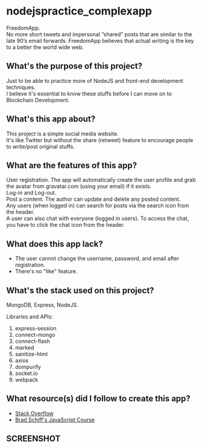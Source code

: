 # nodejspractice_complexapp
FreedomApp.  
No more short tweets and impersonal “shared” posts that are similar to the late 90’s email forwards. FreedomApp believes that actual writing is the key to a better the world wide web.    

## What's the purpose of this project?
Just to be able to practice more of NodeJS and front-end development techniques.  
I believe it's essential to know these stuffs before I can move on to Blockchain Development.  

## What's this app about?
This project is a simple social media website.  
It's like Twitter but without the share (retweet) feature to encourage people to write/post original stuffs.  

## What are the features of this app?
User registration. The app will automatically create the user profile and grab the avatar from gravatar.com (using your email) if it exists.  
Log-in and Log-out.  
Post a content. The author can update and delete any posted content.  
Any users (when logged in) can search for posts via the search icon from the header.  
A user can also chat with everyone (logged in users). To access the chat, you have to click the chat icon from the header.  

## What does this app lack?
* The user cannot change the username, password, and email after registration.  
* There's no "like" feature.  

## What's the stack used on this project?
MongoDB, Express, NodeJS.  

Libraries and APIs:
1. express-session
2. connect-mongo
3. connect-flash
4. marked
5. sanitize-html
6. axios
7. dompurify
8. socket.io
9. webpack

## What resource(s) did I follow to create this app?
* [Stack Overflow](https://stackoverflow.com/)  
* [Brad Schiff's JavaScript Course](https://www.udemy.com/course/learn-javascript-full-stack-from-scratch)

## SCREENSHOT

